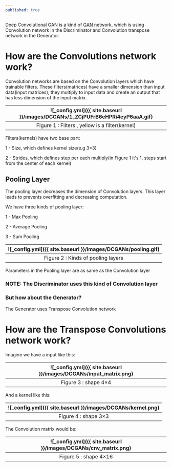 ```yaml
---
published: true
---
```

Deep Convolutional GAN is a kind of [GAN](https://manishemirani.github.io/Generative-Adversarial-Networks/) network, which is using Convolution network in the Discriminator and Convolution transpose network in the Generator.


# How are the Convolutions network work?
Convolution networks are based on the Convolution layers which have trainable filters. These filters(matrices) have a smaller dimension than input data(input matrices), they multiply to input data and create an output that has less dimension of the input matrix.

|![_config.yml]({{ site.baseurl }}/images/DCGANs/1_ZCjPUFrB6eHPRi4eyP6aaA.gif)|
|:--:| 
| Figure 1 : Filters , yellow is a filter(kernel)|


Filters(kernels) have two base part:

1 - Size, which defines kernel size(e.g 3×3)

2 - Strides, which defines step per each multiply(in Figure 1 it's 1, steps start from the center of each kernel)

## Pooling Layer

The pooling layer decreases the dimension of Convolution layers. This layer leads to prevents overfitting and decreasing computation.

We have three kinds of pooling layer:

1 - Max Pooling

2 - Average Pooling

3 - Sum Pooling

|![_config.yml]({{ site.baseurl }}/images/DCGANs/pooling.gif)|
|:--:| 
| Figure 2 : Kinds of pooling layers|

Parameters in the Pooling layer are as same as the Convolution layer

### NOTE: The Discriminator uses this kind of Convolution layer


### But how about the Generator?

The Generator uses Transpose Convolution network

# How are the Transpose Convolutions network work?

Imagine we have a input like this:

|![_config.yml]({{ site.baseurl }}/images/DCGANs/input_matrix.png)|
|:--:| 
| Figure 3 : shape 4×4|


And a kernel like this:

|![_config.yml]({{ site.baseurl }}/images/DCGANs/kernel.png)|
|:--:| 
| Figure 4 : shape 3×3|


The Convolution matrix would be:

|![_config.yml]({{ site.baseurl }}/images/DCGANs/cnv_matrix.png)|
|:--:| 
| Figure 5 : shape 4×16|

